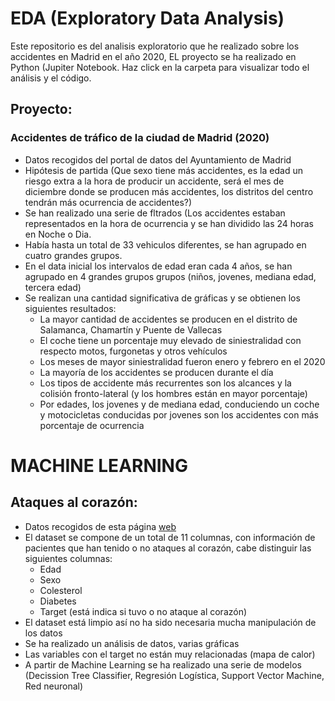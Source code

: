 
# EDA (Exploratory Data Analysis)
 
Este repositorio es del analisis exploratorio que he realizado sobre los accidentes en Madrid en el año 2020, EL proyecto se ha realizado en Python (Jupiter Notebook. Haz click en la carpeta para visualizar todo el análisis y el código.

 
## Proyecto:

###  Accidentes de tráfico de la ciudad de Madrid (2020)

* Datos recogidos del portal de datos del Ayuntamiento de Madrid 
* Hipótesis de partida (Que sexo tiene más accidentes, es la edad un riesgo extra a la hora de producir un accidente, será el mes de diciembre donde se producen más accidentes, los distritos del centro tendrán más ocurrencia de accidentes?)
* Se han realizado una serie de fltrados (Los accidentes estaban representados en la hora de ocurrencia y se han dividido las 24 horas en Noche o Dia.
* Había hasta un total de 33 vehiculos diferentes, se han agrupado en cuatro grandes grupos.
* En el data inicial los intervalos de edad eran cada 4 años, se han agrupado en 4 grandes grupos grupos (niños, jovenes, mediana edad, tercera edad)
* Se realizan una cantidad significativa de gráficas y se obtienen los siguientes resultados:
    * La mayor cantidad de accidentes se producen en el distrito de Salamanca, Chamartín y Puente de Vallecas
    * El coche tiene un porcentaje muy elevado de siniestralidad con respecto motos, furgonetas y otros vehículos
    * Los meses de mayor siniestralidad fueron enero y febrero en el 2020
    * La mayoría de los accidentes se producen durante el día
    * Los tipos de accidente más recurrentes son los alcances y la colisión fronto-lateral (y los hombres están en mayor porcentaje)
    * Por edades, los jovenes y de mediana edad, conduciendo un coche y motocicletas conducidas por jovenes son los accidentes con más porcentaje de ocurrencia
# MACHINE LEARNING
## Ataques al corazón:
* Datos recogidos de esta página <a href="https://ieee-dataport.org/open-access/heart-disease-dataset-comprehensive#files:">web</a> 
* El dataset se compone de un total de 11 columnas, con información de pacientes que han tenido o no ataques al corazón, cabe distinguir las siguientes columnas:
    * Edad
    * Sexo
    * Colesterol
    * Diabetes
    * Target (está indica si tuvo o no ataque al corazón)
* El dataset está limpio así no ha sido necesaria mucha manipulación de los datos
* Se ha realizado un análisis de datos, varias gráficas 
* Las variables con el target no están muy relacionadas (mapa de calor)
* A partir de Machine Learning se ha realizado una serie de modelos (Decission Tree Classifier, Regresión Logística, Support Vector Machine, Red neuronal)


